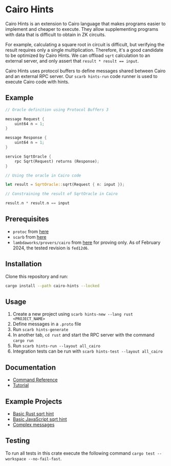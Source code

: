 # Cairo Hints

Cairo Hints is an extension to Cairo language that makes programs easier to implement and cheaper to execute. They allow supplementing programs with data that is difficult to obtain in ZK circuits.

For example, calculating a square root in circuit is difficult, but verifying the result requires only a single multiplication. Therefore, it's a good candidate to be optimized by Cairo Hints. We can offload `sqrt` calculation to an external server, and only assert that `result * result == input`.

Cairo Hints uses protocol buffers to define messages shared between Cairo and an external RPC server. Our `scarb hints-run` code runner is used to execute Cairo code with hints.

## Example

```rust
// Oracle definition using Protocol Buffers 3

message Request {
    uint64 n = 1;
}

message Response {
    uint64 n = 1;
}

service SqrtOracle {
    rpc Sqrt(Request) returns (Response);
}

// Using the oracle in Cairo code

let result = SqrtOracle::sqrt(Request { n: input });

// Constraining the result of SqrtOracle in Cairo

result.n * result.n == input
```

## Prerequisites

- `protoc` from [here](https://grpc.io/docs/protoc-installation/)
- `scarb` from [here](https://github.com/software-mansion/scarb/releases)
- `lambdaworks/provers/cairo` from [here](https://github.com/lambdaclass/lambdaworks/tree/fed12d674418e4f09bc843b71bc90008a85b1aed) for proving only. As of February 2024, the tested revision is `fed12d6`.


## Installation

Clone this repository and run:
```bash
cargo install --path cairo-hints --locked
```

## Usage

1. Create a new project using `scarb hints-new --lang rust <PROJECT_NAME>`
2. Define messages in a `.proto` file
3. Run `scarb hints-generate`
4. In another tab, `cd rust` and start the RPC server with the command `cargo run`
5. Run `scarb hints-run --layout all_cairo`
6. Integration tests can be run with `scarb hints-test --layout all_cairo`

## Documentation
* [Command Reference](https://github.com/reilabs/cairo-hints/tree/main/documentation/Reference.md)
* [Tutorial](https://github.com/reilabs/cairo-hints/tree/main/documentation/Tutorial.md)

## Example Projects
* [Basic Rust sqrt hint](https://github.com/reilabs/cairo-hints/tree/main/examples/rust_sqrt)
* [Basic JavaScript sqrt hint](https://github.com/reilabs/cairo-hints/tree/main/examples/js_sqrt)
* [Complex messages](https://github.com/reilabs/cairo-hints/tree/main/examples/rust_complex)


## Testing

To run all tests in this crate execute the following command `cargo test --workspace --no-fail-fast`.
